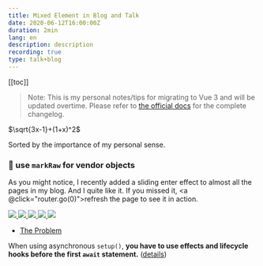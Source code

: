 ```yaml
---
title: Mixed Element in Blog and Talk
date: 2020-06-12T16:00:00Z
duration: 2min
lang: en
description: description
recording: true
type: talk+blog
---
```

[[toc]]
> Note: This is my personal notes/tips for migrating to Vue 3 and will be updated overtime. Please refer to [the official docs](https://v3.vuejs.org) for the complete changelog.

$\sqrt{3x-1}+(1+x)^2$

Sorted by the importance of my personal sense.

### 💫 use `markRaw` for vendor objects
<script setup lag="ts">
import { useRouter } from 'vue-router'

const router = useRouter()
</script>



As you might notice, I recently added a sliding enter effect to almost all the pages in my blog. And I quite like it. If you missed it, <a @click="router.go(0)">refresh the page</a> to see it in action.

<div flex justify-evenly gap-3 items-center>
  <a
    href="https://github.com/nuxt/framework"
    title="Nuxt3"
    target="_blank"
    class="border-0! hover:scale-105 transition-all duration-500"
  >
    <img src="/images/logo-nuxt3.svg" class="w-15!" />
  </a>
  <a
    href="https://github.com/vitest-dev/vitest/tree/main/packages/vite-node#readme"
    title="Vite Node"
    target="_blank"
    class="border-0! hover:scale-105 transition-all duration-500"
  >
    <img src="/images/logo-vite-node.svg" class="w-15!" />
  </a>
  <a
    href="https://github.com/vitest-dev/vitest"
    title="Vitest"
    target="_blank"
    class="border-0! hover:scale-105 transition-all duration-500"
  >
    <img src="/images/logo-vitest.svg" class="w-15!" />
  </a>
  <a
    href="https://histoire.dev/"
    title="Histoire"
    target="_blank"
    class="border-0! hover:scale-105 transition-all duration-500"
  >
    <img src="/images/logo-histoire.svg" class="w-15!" />
  </a>
  <a
    href="https://github.com/vue-terminal/vue-termui"
    title="Vue Termui"
    target="_blank"
    class="border-0! hover:scale-105 transition-all duration-500"
  >
    <img src="/images/logo-termui.svg" class="w-15!" />
  </a>
  <div i-ri-question-line w-15 h-15 title="Yours?" op50 />
</div>

- [The Problem](#the-problem)


When using asynchronous `setup()`, **you have to use effects and lifecycle hooks before the first `await` statement.** ([details](https://github.com/vuejs/rfcs/discussions/234))


<div class="flex gap-3 text-lg py-2">
  <tabler:code />
  <tabler:bolt />
  <tabler:triangle-square-circle />
  <tabler:confetti />
</div>